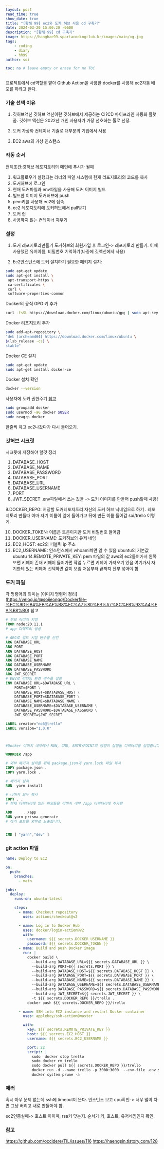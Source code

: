 ```yaml
---
layout: post
read_time: true
show_date: true
title: "[항해 99] ec2와 도커 허브 사용 cd 구축기"
date: 2024-03-20 15:00:20 -0600
description: "[항해 99] cd 구축기"
image: https://hanghae99.spartacodingclub.kr/images/main/og.jpg
tags: 
    - coding
    - diary
    - hh99
author: soi

toc: no # leave empty or erase for no TOC
---
```


프로젝트에서 cd역할을 맡아 Github Action을 사용한 docker를 사용해 ec2자동 배포를 하려고 한다. 

### 기술 선택 이유 
1. 깃허브액션
깃허브 액션이란 깃허브에서 제공하는 CI?CD 파이프라인 자동화 플랫폼.
깃허브 액션은 2022년 개인 사용자가 가장 선호하는 툴로 선정. 

2. 도커 
가상화 컨테이너 기술로 대부분의 기업에서 사용 

3. EC2
aws의 가상 인스턴스 

### 작동 순서

전제조건:깃허브 레포지토리의 메인에 푸시가 될때 
1. 워크플로우가 실행되는 러너의 파일 시스템에 현재 리포지토리의 코드를 복사
2. 도커허브에 로그인
3. 현재 도커파일과 env파일을 사용해 도커 이미지 빌드 
4. 빌드한 이미지 도커허브에 push
5. pem키를 사용해 ec2에 접속
6. ec2 레포지토리에 도커허브에서 pull받기 
7. 도커 런
8. 사용하지 않는 컨테이너 지우기

### 설정
1. 도커 레포지토리만들기
도커허브의 회원가입 후 로그인-> 레포지토리 만들기.
이때 사용했던 유저이름, 비밀번호 기억하기(나중에 깃액션에서 사용)

2. Ec2인스턴스에 도커 설치하기
필요한 패키지 설치:
``` bash
sudo apt-get update
sudo apt-get install \
 apt-transport-https \
 ca-certificates \
 curl \
 software-properties-common

```
Docker의 공식 GPG 키 추가
``` bash
curl -fsSL https://download.docker.com/linux/ubuntu/gpg | sudo apt-key add -

```
Docker 리포지토리 추가
```bash
sudo add-apt-repository \
"deb [arch=amd64] https://download.docker.com/linux/ubuntu \
$(lsb_release -cs) \
stable"
```
Docker CE 설치
```bash
sudo apt-get update
sudo apt-get install docker-ce
```
Docker 설치 확인
``` bash
docker --version
```
사용자에 도커 권한주기
[참고](https://github.com/occidere/TIL/issues/116)
``` bash
sudo groupadd docker
sudo usermod -aG docker $USER
sudo newgrp docker
```
한줄씩 치고 ec2나갔다가 다시 들어오기. 

### 깃허브 시크릿

시크릿에 저장해야 할것 정리
1. DATABASE_HOST 
2. DATABASE_NAME
3. DATABASE_PASSWORD
4. DATABASE_PORT
5. DATABASE_URL
6. DATABASE_USERNAME
7. PORT
8. JWT_SECRET
.env파일에서 쓰는 값들 -> 도커 이미지를 만들어 push할때 사용!

9.DOCKER_REPO: 저장할 도커레포지토리 자신의 도커 허브 닉네임으로 하기 .
레포지토리 만들때 아마 자기 이름이 앞에 들어가고 뒤에 만든 이름 들어감 soi/trello 이렇게. 

10. DOCKER_TOKEN: 이름은 토큰이지만 도커 비밀번호 들어감
11. DOCKER_USERNAME: 도커허브의 유저 네임
12. EC2_HOST: ec2의 퍼블릭 ip 주소
13. EC2_USERNAME: 인스턴스에서 whoami치면 알 수 있음 ubuntu의 기본값 ubuntu
14.REMOTE_PRIVATE_KEY: pem 파일의 값 
aws의 ec2들어가서 왼쪽 보면 키페어 존재 
키페어 들어가면 작업 누르면 키페어 가져오기 있음 여기가서 자기한테 있는 키페어 선택하면 값이 보임
처음부터 끝까지 전부 넣어야 함

### 도커 파일
각 명령어의 의미는 [이미지 명령어 정리] (https://velog.io/@soijeongg/Dockerfile-%EC%9D%B4%EB%AF%B8%EC%A7%80%EB%A7%8C%EB%93%A4%EA%B8%B0) 참고 
``` Dockerfile
# 부모 이미지 지정
FROM node:20.11.1
# app 디렉토리 생성

# ARG로 빌드 시점 변수를 선언
ARG DATABASE_URL
ARG PORT
ARG DATABASE_HOST
ARG DATABASE_PORT
ARG DATABASE_NAME
ARG DATABASE_USERNAME
ARG DATABASE_PASSWORD
ARG JWT_SECRET
# ENV로 런타임 환경 변수를 설정
ENV DATABASE_URL=$DATABASE_URL \
    PORT=$PORT \
    DATABASE_HOST=$DATABASE_HOST \
    DATABASE_PORT=$DATABASE_PORT \
    DATABASE_NAME=$DATABASE_NAME \
    DATABASE_USERNAME=$DATABASE_USERNAME \
    DATABASE_PASSWORD=$DATABASE_PASSWORD \
    JWT_SECRET=$JWT_SECRET

LABEL creator="no6@trello"
LABEL version="1.0.0"



#Docker 이미지 내부에서 RUN, CMD, ENTRYPOINT의 명령이 실행될 디렉터리를 설정합니다.

WORKDIR /app

# 외부 패키지 설치를 위해 package.json과 yarn.lock 파일 복사
COPY package.json .
COPY yarn.lock .

# 패키지 설치
RUN  yarn install

# 나머지 모두 복사
COPY . .
# 현재 디렉터리에 있는 파일들을 이미지 내부 /app 디렉터리에 추가함

ADD     . /app
RUN yarn prisma generate
# 하기 포트를 외부로 노출합니다.


CMD [ "yarn","dev" ]
```
### git action 파일
```yml
name: Deploy to EC2

on:
  push:
    branches:
      - main

jobs:
  deploy:
    runs-on: ubuntu-latest

    steps:
      - name: Checkout repository
        uses: actions/checkout@v2

      - name: Log in to Docker Hub
        uses: docker/login-action@v2
        with:
          username: ${{ secrets.DOCKER_USERNAME }}
          password: ${{ secrets.DOCKER_TOKEN }}
      - name: Build and push Docker image
        run: |
          docker build \
            --build-arg DATABASE_URL=${{ secrets.DATABASE_URL }} \
            --build-arg PORT=${{ secrets.PORT }} \
            --build-arg DATABASE_HOST=${{ secrets.DATABASE_HOST }} \
            --build-arg DATABASE_PORT=${{ secrets.DATABASE_PORT }} \
            --build-arg DATABASE_NAME=${{ secrets.DATABASE_NAME }} \
            --build-arg DATABASE_USERNAME=${{ secrets.DATABASE_USERNAME }} \
            --build-arg DATABASE_PASSWORD=${{ secrets.DATABASE_PASSWORD }} \
            --build-arg JWT_SECRET=${{ secrets.JWT_SECRET }} \
            -t ${{ secrets.DOCKER_REPO }}/trello .
          docker push ${{ secrets.DOCKER_REPO }}/trello

      - name: SSH into EC2 instance and restart Docker container
        uses: appleboy/ssh-action@master

        with:
          key: ${{ secrets.REMOTE_PRIVATE_KEY }}
          host: ${{ secrets.EC2_HOST }}
          username: ${{ secrets.EC2_USERNAME }}

          port: 22
          script: |
            sudo  docker stop trello
            sudo docker rm trello
            sudo docker pull ${{ secrets.DOCKER_REPO }}/trello
            docker run -d --name trello -p 3000:3000  --env-file .env ${{ secrets.DOCKER_REPO }}/trello
            docker system prune -a
   ```
### 에러 
혹시 아무 문제 없는데 ssh에 timeout이 뜬다. 
인스턴스 보고 cpu확인-> 너무 많이 차면 그냥 버리고 새로 만들어야 함.

ec2인증실패-> 호스트 아이피, rsa키 맞는지.
순서가 키, 호스트, 유저네임인지 확인.


### 참고 
https://github.com/occidere/TIL/issues/116
https://haengsin.tistory.com/128
